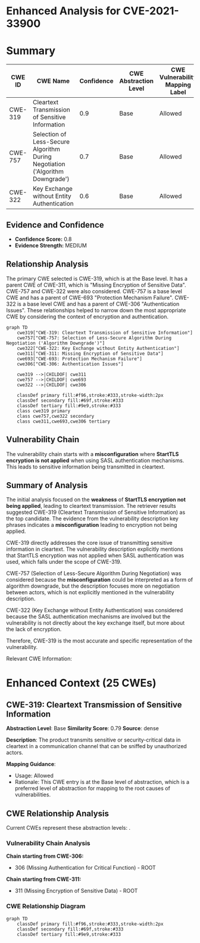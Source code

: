 # Enhanced Analysis for CVE-2021-33900

# Summary
| CWE ID | CWE Name | Confidence | CWE Abstraction Level | CWE Vulnerability Mapping Label | CWE-Vulnerability Mapping Notes |
|---|---|---|---|---|---|
| CWE-319 | Cleartext Transmission of Sensitive Information | 0.9 | Base | Allowed | Primary CWE |
| CWE-757 | Selection of Less-Secure Algorithm During Negotiation ('Algorithm Downgrade') | 0.7 | Base | Allowed | Secondary Candidate |
| CWE-322 | Key Exchange without Entity Authentication | 0.6 | Base | Allowed | Secondary Candidate |

## Evidence and Confidence

*   **Confidence Score:** 0.8
*   **Evidence Strength:** MEDIUM

## Relationship Analysis
The primary CWE selected is CWE-319, which is at the Base level. It has a parent CWE of CWE-311, which is "Missing Encryption of Sensitive Data". CWE-757 and CWE-322 were also considered. CWE-757 is a base level CWE and has a parent of CWE-693 "Protection Mechanism Failure". CWE-322 is a base level CWE and has a parent of CWE-306 "Authentication Issues". These relationships helped to narrow down the most appropriate CWE by considering the context of encryption and authentication.

```mermaid
graph TD
    cwe319["CWE-319: Cleartext Transmission of Sensitive Information"]
    cwe757["CWE-757: Selection of Less-Secure Algorithm During Negotiation ('Algorithm Downgrade')"]
    cwe322["CWE-322: Key Exchange without Entity Authentication"]
    cwe311["CWE-311: Missing Encryption of Sensitive Data"]
    cwe693["CWE-693: Protection Mechanism Failure"]
    cwe306["CWE-306: Authentication Issues"]
    
    cwe319 -->|CHILDOF| cwe311
    cwe757 -->|CHILDOF| cwe693
    cwe322 -->|CHILDOF| cwe306

    classDef primary fill:#f96,stroke:#333,stroke-width:2px
    classDef secondary fill:#69f,stroke:#333
    classDef tertiary fill:#9e9,stroke:#333
    class cwe319 primary
    class cwe757,cwe322 secondary
    class cwe311,cwe693,cwe306 tertiary
```

## Vulnerability Chain
The vulnerability chain starts with a **misconfiguration** where **StartTLS encryption is not applied** when using SASL authentication mechanisms. This leads to sensitive information being transmitted in cleartext.

## Summary of Analysis
The initial analysis focused on the **weakness** of **StartTLS encryption not being applied**, leading to cleartext transmission. The retriever results suggested CWE-319 (Cleartext Transmission of Sensitive Information) as the top candidate. The evidence from the vulnerability description key phrases indicates a **misconfiguration** leading to encryption not being applied.

CWE-319 directly addresses the core issue of transmitting sensitive information in cleartext. The vulnerability description explicitly mentions that StartTLS encryption was not applied when SASL authentication was used, which falls under the scope of CWE-319.

CWE-757 (Selection of Less-Secure Algorithm During Negotiation) was considered because the **misconfiguration** could be interpreted as a form of algorithm downgrade, but the description focuses more on negotiation between actors, which is not explicitly mentioned in the vulnerability description.

CWE-322 (Key Exchange without Entity Authentication) was considered because the SASL authentication mechanisms are involved but the vulnerability is not directly about the key exchange itself, but more about the lack of encryption.

Therefore, CWE-319 is the most accurate and specific representation of the vulnerability.

Relevant CWE Information:

# Enhanced Context (25 CWEs)

## CWE-319: Cleartext Transmission of Sensitive Information
**Abstraction Level**: Base
**Similarity Score**: 0.79
**Source**: dense

**Description**:
The product transmits sensitive or security-critical data in cleartext in a communication channel that can be sniffed by unauthorized actors.

**Mapping Guidance**:
- Usage: Allowed
- Rationale: This CWE entry is at the Base level of abstraction, which is a preferred level of abstraction for mapping to the root causes of vulnerabilities.


## CWE Relationship Analysis

Current CWEs represent these abstraction levels: .


### Vulnerability Chain Analysis

**Chain starting from CWE-306:**
- 306 (Missing Authentication for Critical Function) - ROOT


**Chain starting from CWE-311:**
- 311 (Missing Encryption of Sensitive Data) - ROOT



### CWE Relationship Diagram

```mermaid
graph TD
    classDef primary fill:#f96,stroke:#333,stroke-width:2px
    classDef secondary fill:#69f,stroke:#333
    classDef tertiary fill:#9e9,stroke:#333
```